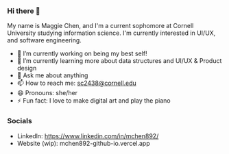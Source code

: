 ### Hi there 👋


<!-- **mchen892/mchen892** is a ✨ _special_ ✨ repository because its `README.md` (this file) appears on your GitHub profile. -->

My name is Maggie Chen, and I'm a current sophomore at Cornell University studying information science. I'm currently interested in UI/UX, and software engineering. 
- 🔭 I’m currently working on being my best self!
- 🌱 I’m currently learning more about data structures and UI/UX & Product design 
- 💬 Ask me about anything 
- 📫 How to reach me: sc2438@cornell.edu
- 😄 Pronouns: she/her
- ⚡ Fun fact: I love to make digital art and play the piano 

### Socials 
- Linkedln: https://www.linkedin.com/in/mchen892/
- Website (wip): mchen892-github-io.vercel.app
